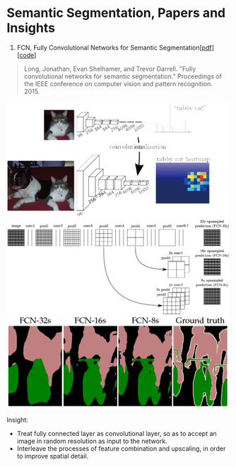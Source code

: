 # Semantic Segmentation, Papers and Insights

1. FCN, Fully Convolutional Networks for Semantic Segmentation[[pdf](https://www.cv-foundation.org/openaccess/content_cvpr_2015/papers/Long_Fully_Convolutional_Networks_2015_CVPR_paper.pdf)][[code](https://github.com/shelhamer/fcn.berkeleyvision.org)]

>Long, Jonathan, Evan Shelhamer, and Trevor Darrell. "Fully convolutional networks for semantic segmentation." Proceedings of the IEEE conference on computer vision and pattern recognition. 2015.

![FCN](img/FCN/FCN_1_FC2FC.png)
![FCN](img/FCN/FCN_2_FusionAndUpscaling.png)
![FCN](img/FCN/FCN_3_32s_16s_8s.png)

Insight:

* Treat fully connected layer as convolutional layer, so as to accept an image in random resolution as input to the network.
* Interleave the processes of feature combination and upscaling, in order to improve spatial detail.
